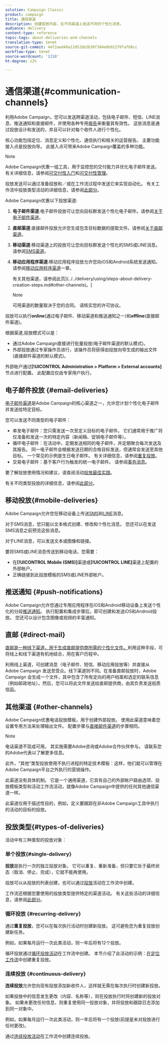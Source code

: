 ```yaml
---
solution: Campaign Classic
product: campaign
title: 通信渠道
description: 创建投放内容，在不同渠道上发送不同的个性化消息。
audience: delivery
content-type: reference
topic-tags: about-deliveries-and-channels
translation-type: tm+mt
source-git-commit: 44f2aed49a12d51bb3b38f304e6b922f0faf68cc
workflow-type: tm+mt
source-wordcount: '1210'
ht-degree: 12%

---
```



# 通信渠道{#communication-channels}

利用Adobe Campaign，您可以发送跨渠道活动，包括电子邮件、短信、LINE消息、推送通知和直接邮件，并使用各种专用[报告](../../reporting/using/delivery-reports.md)来衡量其有效性。 这些消息是通过投放设计和发送的，并且可以针对每个收件人进行个性化。

核心功能包括定位、消息定义和个性化、通信执行和相关的运营报告。 主要功能接入点是投放向导。 此接入点可带来Adobe Campaign覆盖的多种功能。

>[!NOTE]
>
>Adobe Campaign优惠一组工具，用于监控您的交付能力并优化电子邮件发送。 有关详细信息，请参阅[可交付性入门](../../delivery/using/deliverability-key-points.md)和[可交付性管理](../../delivery/using/about-deliverability.md)。

投放发送可以通过准备投放和／或在工作流过程中发送它来实现自动化。 有关工作流中投放类型活动的详细信息，请参阅[此部分](../../workflow/using/about-action-activities.md)。

Adobe Campaign优惠以下投放渠道:

1. **电子邮件渠道**:电子邮件投放可让您向目标群发送个性化电子邮件。请参阅[关于电子邮件渠道](../../delivery/using/about-email-channel.md)。
1. **直邮渠道**:直接邮件投放允许您生成包含目标数据的提取文件。请参阅[关于直邮渠道](../../delivery/using/about-direct-mail-channel.md)。
1. **移动渠道**:移动渠道上的投放可让您向目标群发送个性化的SMS或LINE消息。请参阅[SMS渠道](../../delivery/using/sms-channel.md)。
1. **移动应用程序渠道**:移动应用程序投放允许您向iOS和Android系统发送通知。请参阅[移动应用程序渠道](../../delivery/using/about-mobile-app-channel.md)一章。

   有关其他渠道，请参阅此页](../../delivery/using/steps-about-delivery-creation-steps.md#other-channels)。[

   >[!NOTE]
   >
   >可用渠道的数量取决于您的合同。 请核实您的许可协议。

投放可以执行&#x200B;**online**(通过电子邮件、移动渠道和推送通知之一)和&#x200B;**offline**(直接邮件渠道)。

根据渠道,投放模式可以是：

* 通过Adobe Campaign直接进行批量投放(电子邮件渠道的默认模式)。
* 外部投放通过专家操作员进行，该操作员将获得由投放向导生成的输出文件(直接邮件渠道的默认模式)。

外部帐户通过&#x200B;**[!UICONTROL Administration > Platform > External accounts]**&#x200B;节点进行配置。 此配置应仅由专家用户执行。

## 电子邮件投放 {#email-deliveries}

[电子邮件渠道](../../delivery/using/about-email-channel.md)是Adobe Campaign的核心渠道之一，允许您计划个性化电子邮件并发送给特定目标。

您可以发送不同类型的电子邮件：

* 单发电子邮件：您只需发送一次至定义目标的电子邮件。 它们通常用于推广将仅准备和发送一次的特定内容（新闻稿、促销电子邮件等）。
* 循环电子邮件：在活动中，定期发送相同的电子邮件，并定期聚合每次发送及其报告。 同一电子邮件会根据发送日期的合格目标发送，但通常会发送至其他目标。 一个常见的示例是生日电子邮件。 有关详细信息，请参阅[重复投放](../../workflow/using/recurring-delivery.md)。
* 交易电子邮件：基于客户行为触发的统一电子邮件。 请参阅[事务消息](../../message-center/using/about-transactional-messaging.md)。

要了解投放使用情况和建议，请查阅活动[投放最佳实践](../../delivery/using/delivery-best-practices.md)。

有关不同类型投放的详细信息，请参阅[此部分](#types-of-deliveries)。

## 移动投放{#mobile-deliveries}

Adobe Campaign允许您在移动设备上传送[SMS](../../delivery/using/sms-channel.md)和[LINE](../../delivery/using/line-channel.md)消息。

对于SMS消息，您只能以文本格式创建、修改和个性化消息。 您还可以在发送SMS消息之前预览这些消息。

对于LINE消息，可以发送文本或图像和链接。

要将SMS或LINE消息传送到移动电话，您需要：

* 在&#x200B;**[!UICONTROL Mobile (SMS)]**&#x200B;渠道或&#x200B;**[!UICONTROL LINE]**&#x200B;渠道上配置的外部帐户。
* 正确链接到此投放模板的SMS或LINE外部帐户。

## 推送通知 {#push-notifications}

Adobe Campaign允许您通过专用应用程序在iOS和Android移动设备上发送个性化的分段[推送通知](../../delivery/using/about-mobile-app-channel.md)。 执行配置和集成步骤后，即可创建和发送iOS和Android投放。 您还可以设计包含图像或视频的丰富通知。

## 直邮 {#direct-mail}

[直邮是一种线下渠道，用于生成直邮提供商所需的个性化文件。](../../delivery/using/about-direct-mail-channel.md)利用这种手段，可将线上和线下渠道有机地结合，用在客户历程中。

利用线上渠道，可创建消息（电子邮件、短信、移动应用投放等）并直接从 Adobe Campaign 发送至受众。线下渠道则不同。在准备直邮投放时，Adobe Campaign 会生成一个文件，其中包含了所有定向的用户档案和选定的联系信息（例如邮政地址）。然后，您可以将此文件发送给直邮提供商，由其负责发送纸质信函。

## 其他渠道 {#other-channels}

Adobe Campaign优惠电话投放模板，用于创建外部投放。 使用此渠道意味着您设置专用方法来处理输出文件。 配置步骤与[直接邮件渠道](../../delivery/using/about-direct-mail-channel.md)的步骤相同。

>[!NOTE]
>
>电话渠道不现成可用。 其实施需要Adobe咨询或Adobe合作伙伴参与。 请联系您的Adobe代表以了解更多信息。

此外，“其他”类型投放使用不执行进程的特定技术模板：这样，他们就可以管理在Adobe Campaign平台之外执行的营销操作。

此渠道没有具体机制。 它是一个通用渠道，它具有自己的外部帐户路由选项、投放模板类型和活动工作流活动，就像Adobe Campaign中提供的任何其他通信渠道一样。

此渠道仅用于描述性目的，例如，定义要跟踪在非Adobe Campaign工具中执行的活动的目标的投放。

## 投放类型{#types-of-deliveries}

活动中有三种类型的投放对象：

### 单个投放{#single-delivery}

**投放**&#x200B;是执行一次的独立投放对象。 它可以重复、重新准备，但只要它处于最终状态（取消、停止、完成），它就不能再使用。

投放可以从投放的列表创建，也可以通过[投放](../../workflow/using/delivery.md)活动在工作流中创建。

工作流还根据您要使用的投放类型提供特定的渠道活动。 有关这些活动的详细信息，请参阅[此部分](../../workflow/using/cross-channel-deliveries.md)。

### 循环投放 {#recurring-delivery}

通过&#x200B;**重复投放**，您可以在每次执行活动时创建新投放。 这可避免您为重复投放创建新任务。

例如，如果每月运行一次此类活动，则一年后将有12个投放。

循环投放通过[循环投放活动](../../workflow/using/recurring-delivery.md)在工作流中创建。 本节介绍了此活动的示例：[在定位工作流](../../workflow/using/sending-a-birthday-email.md#creating-a-recurring-delivery-in-a-targeting-workflow)中创建重复投放。

### 连续投放 {#continuous-delivery}

**连续投放**&#x200B;允许您向现有投放添加新收件人，这样就无需在每次执行时创建新投放。

如果投放中的信息发生更改（内容、名称等），则在投放执行时将创建新的投放对象。 如果未更改任何信息，则重复使用同一投放对象，并将投放和跟踪日志添加到同一对象中。

例如，如果每月运行一次此类活动，则一年后将有一个投放(前提是未对投放进行任何更改)。

通过[连续投放活动](../../workflow/using/continuous-delivery.md)在工作流中创建连续投放。
